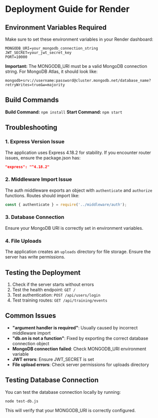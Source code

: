 # Deployment Guide for Render

## Environment Variables Required

Make sure to set these environment variables in your Render dashboard:

```
MONGODB_URI=your_mongodb_connection_string
JWT_SECRET=your_jwt_secret_key
PORT=10000
```

**Important:** The MONGODB_URI must be a valid MongoDB connection string. For MongoDB Atlas, it should look like:
```
mongodb+srv://username:password@cluster.mongodb.net/database_name?retryWrites=true&w=majority
```

## Build Commands

**Build Command:** `npm install`
**Start Command:** `npm start`

## Troubleshooting

### 1. Express Version Issue
The application uses Express 4.18.2 for stability. If you encounter router issues, ensure the package.json has:
```json
"express": "^4.18.2"
```

### 2. Middleware Import Issue
The auth middleware exports an object with `authenticate` and `authorize` functions. Routes should import like:
```javascript
const { authenticate } = require('../middleware/auth');
```

### 3. Database Connection
Ensure your MongoDB URI is correctly set in environment variables.

### 4. File Uploads
The application creates an `uploads` directory for file storage. Ensure the server has write permissions.

## Testing the Deployment

1. Check if the server starts without errors
2. Test the health endpoint: `GET /`
3. Test authentication: `POST /api/users/login`
4. Test training routes: `GET /api/training/events`

## Common Issues

- **"argument handler is required"**: Usually caused by incorrect middleware import
- **"db.on is not a function"**: Fixed by exporting the correct database connection object
- **MongoDB connection failed**: Check MONGODB_URI environment variable
- **JWT errors**: Ensure JWT_SECRET is set
- **File upload errors**: Check server permissions for uploads directory

## Testing Database Connection

You can test the database connection locally by running:
```bash
node test-db.js
```

This will verify that your MONGODB_URI is correctly configured.
